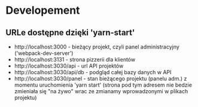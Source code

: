 # Developement

## URLe dostępne dzięki 'yarn-start'

- http://localhost:3000 - bieżący projekt, czyli panel administracyjny ('webpack-dev-server')
- http://localhost:3131 - strona pizzerii dla klientów
- http://localhost:3030/api - url API projektów
- http://localhost:3030/api/db - podgląd całej bazy danych w API
- http://localhost:3030/panel - stan bieżącego projektu (panelu adm.) z momentu uruchomienia 'yarn start' (strona pod tym adresem nie bedzie zmieniała się "na żywo" wrac ze zmianamy wprowadzonymi w plikach projektu)
